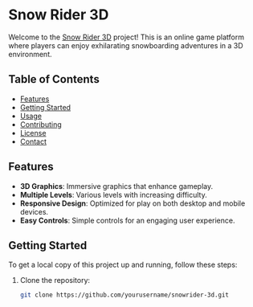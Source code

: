 # Snow Rider 3D

Welcome to the [Snow Rider 3D](https://snowrider.pro/) project! This is an online game platform where players can enjoy exhilarating snowboarding adventures in a 3D environment.

## Table of Contents

- [Features](#features)
- [Getting Started](#getting-started)
- [Usage](#usage)
- [Contributing](#contributing)
- [License](#license)
- [Contact](#contact)

## Features

- **3D Graphics**: Immersive graphics that enhance gameplay.
- **Multiple Levels**: Various levels with increasing difficulty.
- **Responsive Design**: Optimized for play on both desktop and mobile devices.
- **Easy Controls**: Simple controls for an engaging user experience.

## Getting Started

To get a local copy of this project up and running, follow these steps:

1. Clone the repository:
   ```bash
   git clone https://github.com/yourusername/snowrider-3d.git
